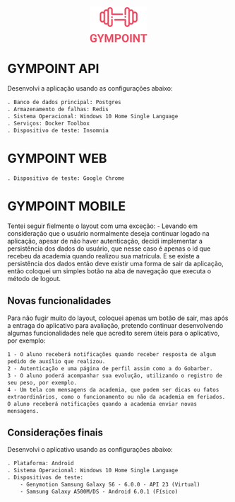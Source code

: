 <p align="center">
    <img src="https://raw.githubusercontent.com/tauanmarcel/Gympoint_Mobile/master/src/assets/logo.png"/>
</p>


# GYMPOINT API

Desenvolvi a aplicação usando as configurações abaixo:

    . Banco de dados principal: Postgres
    . Armazenamento de falhas: Redis
    . Sistema Operacional: Windows 10 Home Single Language
    . Serviços: Docker Toolbox
    . Dispositivo de teste: Insomnia


# GYMPOINT WEB

    . Dispositivo de teste: Google Chrome


# GYMPOINT MOBILE

Tentei seguir fielmente o layout com uma exceção:
    - Levando em consideração que o usuário normalmente deseja continuar logado na aplicação, apesar de não haver autenticação, decidi implementar a persistência dos dados do usuário, que nesse caso é apenas o id que recebeu da academia quando realizou sua matrícula.
    E se existe a persistência dos dados então deve existir uma forma de sair da aplicação, então coloquei um simples botão na aba de navegação que executa o método de logout.

## Novas funcionalidades

Para não fugir muito do layout, coloquei apenas um botão de sair, mas após a entraga do aplicativo para avaliação, pretendo continuar desenvolvendo algumas funcionalidades nele que acredito serem úteis para o aplicativo, por exemplo:

    1 - O aluno receberá notificações quando receber resposta de algum pedido de auxílio que realizou.
    2 - Autenticação e uma página de perfil assim como a do Gobarber.
    3 - O aluno poderá acompanhar sua evolução, utilizando o registro de seu peso, por exemplo.
    4 - Um tela com mensagens da academia, que podem ser dicas ou fatos extraordinários, como o funcionamento ou não da academia em feriados. O aluno receberá notificações quando a academia enviar novas mensagens.

## Considerações finais

Desenvolvi o aplicativo usando as configurações abaixo:

    . Plataforma: Android
    . Sistema Operacional: Windows 10 Home Single Language
    . Dispositivos de teste: 
        - Genymotion Samsung Galaxy S6 - 6.0.0 - API 23 (Virtual)
        - Samsung Galaxy A500M/DS - Android 6.0.1 (Físico)